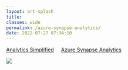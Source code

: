 ```yaml
---
layout: art-splash
title: 
classes: wide
permalink: /azure-synapse-analytics/
date: 2022-07-27 07:34:10
---
```

<a href="../analytics-simplified">Analytics Simplified</a> &nbsp; &nbsp; <a href="../azure-synapse-analytics">Azure Synapse Analytics</a>
<div class="google-maps">
   <!-- Image Map Generated by http://www.image-map.net/ -->
   <img  src="../assets/img/azure-synapse-analytics.png" usemap="#image-map">


   <map name="image-map">
      <area target="_blank" alt="Database Templates" title="Database Templates" href="https://learn.microsoft.com/en-us/azure/synapse-analytics/database-designer/overview-database-templates" coords="343,298,417,342" shape="rect">
      <area target="_blank" alt="Synapse SQL" title="Synapse SQL" href="https://learn.microsoft.com/en-us/azure/synapse-analytics/sql/overview-architecture" coords="267,387,418,433" shape="rect">
      <area target="_blank" alt="Apache Spark" title="Apache Spark" href="https://learn.microsoft.com/en-us/azure/synapse-analytics/spark/apache-spark-overview" coords="425,387,579,433" shape="rect">
      <area target="_blank" alt="Data Explorer" title="Data Explorer" href="https://learn.microsoft.com/en-us/azure/synapse-analytics/data-explorer/data-explorer-overview" coords="582,386,733,432" shape="rect">
      <area target="_blank" alt="Integration Pipeline" title="Integration Pipeline" href="https://learn.microsoft.com/en-us/azure/data-factory/concepts-pipelines-activities?context=%2Fazure%2Fsynapse-analytics%2Fcontext%2Fcontext&amp;tabs=synapse-analytics" coords="265,298,337,344" shape="rect">
      <area target="_blank" alt="Synapse Link for Cosmos DB" title="Synapse Link for Cosmos DB" href="https://learn.microsoft.com/en-us/azure/cosmos-db/synapse-link?context=%2Fazure%2Fsynapse-analytics%2Fcontext%2Fcontext" coords="578,483,665,606" shape="rect">
      <area target="_blank" alt="Connectors" title="Connectors" href="https://learn.microsoft.com/en-us/azure/data-factory/connector-overview" coords="216,400,37" shape="circle">
      <area target="_blank" alt="Synapse Link for Dataverse" title="Synapse Link for Dataverse" href="https://learn.microsoft.com/en-us/power-apps/maker/data-platform/export-to-data-lake?context=%2Fazure%2Fsynapse-analytics%2Fcontext%2Fcontext" coords="762,483,678,604" shape="rect">
      <area target="_blank" alt="Monitor" title="Monitor" href="https://learn.microsoft.com/en-us/azure/synapse-analytics/sql-data-warehouse/sql-data-warehouse-overview-manageability-monitoring?context=%2Fazure%2Fsynapse-analytics%2Fcontext%2Fcontext" coords="501,297,577,346" shape="rect">
      <area target="_blank" alt="Management" title="Management" href="https://learn.microsoft.com/en-us/azure/synapse-analytics/sql-data-warehouse/sql-data-warehouse-workload-management?context=%2Fazure%2Fsynapse-analytics%2Fcontext%2Fcontext" coords="423,299,497,345" shape="rect">
      <area target="_blank" alt="Security" title="Security" href="https://learn.microsoft.com/en-us/azure/azure-sql/database/logins-create-manage?toc=%2Fazure%2Fsynapse-analytics%2Ftoc.json&amp;view=azuresql" coords="581,300,656,344" shape="rect">
      <area target="_blank" alt="Purview " title="Purview " href="https://learn.microsoft.com/en-us/azure/synapse-analytics/catalog-and-governance/how-to-discover-connect-analyze-azure-purview" coords="386,619,627,707" shape="rect">
      <area target="_blank" alt="Synapse Analytics" title="Synapse Analytics" href="https://learn.microsoft.com/en-us/azure/synapse-analytics/?view=azuresql" coords="500,164,41" shape="circle">
      <area target="_blank" alt="DevOps" title="DevOps" href="https://learn.microsoft.com/en-us/azure/data-factory/connector-github?context=%2Fazure%2Fsynapse-analytics%2Fcontext%2Fcontext&amp;tabs=synapse-analytics&amp;view=azuresql" coords="659,300,734,343" shape="rect">
      <area target="_blank" alt="Azure Synapse Studio" title="Azure Synapse Studio" href="https://learn.microsoft.com/en-us/training/modules/explore-azure-synapse-studio/" coords="265,247,733,293" shape="rect">
   </map>
</div>